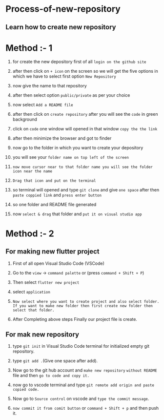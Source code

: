 # Process-of-new-repository

## Learn how to create new repository

# Method :- 1  

1) for create the new depository first of all `login on the github site`
2) after then click on `+ icon` on the screen so we will get the five options in which we have to select first option `New Repository`
3) now give the name to that repository
4) after then select option `public/private` as per your choice
5) now select `Add a README file`
6) after then click on `create repository` after you will see the `code` in green background
7) click on `code` one window will opened  in that window `copy the the link`
8) after then minimize the browser and got to finder
9) now go to the folder in which you want to create your depository 
10) you will see your `folder name on top left of the screen`
11) `now move cursor near to that folder name you will see the folder icon near the name`
12) `Drag that icon and put on the terminal`
13) so terminal will opened and type `git clone` and give `one space` after then `paste coppied link` and `press enter button`

14) so one folder and README file generated 
15) now `select & drag` that folder and `put it on visual studio app`

 
# Method :- 2

## For making new flutter project

1) First of all open Visual Studio Code (VSCode)

2) Go to the `view` -> `command palette` or (press `command + Shift + P`) 

3) Then select `flutter new project`

4) select `application` 

5) `Now select where you want to create project and also select folder.`
`If you want to make new folder then first create new folder then select that folder.`

6) After Completing above steps Finally our project file is create.



## For mak new repository

1) type `git init` in Visual Studio Code terminal for initialized empty git repository.

2) type `git add .`(Give one space after add).

3) Now go to the git hub account and `make new repository`  `without README` file and then `go to code and copy it.`

4) now go to vscode terminal and type 
`git remote add origin and paste copied code.`

5) Now go to `Source control` on vscode and `type the commit message`.

6) `now commit it from comit button` or `command + Shift + p` and then push it.